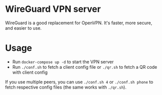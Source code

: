 # WireGuard VPN server

WireGuard is a good replacement for OpenVPN. It's faster, more secure, and easier to use.

# Usage

- Run `docker-compose up -d` to start the VPN server
- Run `./conf.sh` to fetch a client config file or `./qr.sh` to fetch a QR code with client config

If you use multiple peers, you can use `./conf.sh 4` or `./conf.sh phone` to fetch respective config files (the same works with `./qr.sh`).

